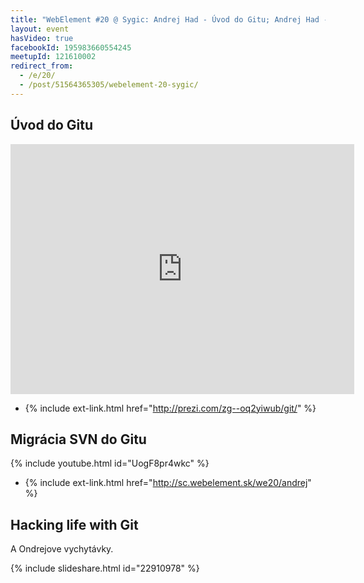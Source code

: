 ```yaml
---
title: "WebElement #20 @ Sygic: Andrej Had - Úvod do Gitu; Andrej Had - Migrácia SVN do Gitu; Ondrej Svitek - Hacking life with Git"
layout: event
hasVideo: true
facebookId: 195983660554245
meetupId: 121610002
redirect_from:
  - /e/20/
  - /post/51564365305/webelement-20-sygic/
---
```


## Úvod do Gitu

<iframe id="iframe_container" frameborder="0" webkitallowfullscreen="" mozallowfullscreen="" allowfullscreen="" width="550" height="400" src="https://prezi.com/embed/zg--oq2yiwub/?bgcolor=ffffff&amp;lock_to_path=0&amp;autoplay=0&amp;autohide_ctrls=0#"></iframe>

- {% include ext-link.html href="http://prezi.com/zg--oq2yiwub/git/" %}


## Migrácia SVN do Gitu

{% include youtube.html id="UogF8pr4wkc" %}

- {% include ext-link.html href="http://sc.webelement.sk/we20/andrej" %}


## Hacking life with Git

A Ondrejove vychytávky.


{% include slideshare.html id="22910978" %}